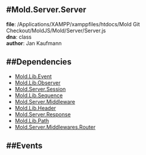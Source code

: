 
#Mold.Server.Server
---------------------------------------

__file__: /Applications/XAMPP/xamppfiles/htdocs/Mold Git Checkout/MoldJS/Mold/Server/Server.js  
__dna__: class  
__author__: Jan Kaufmann  

	






##Dependencies
--------------

* [Mold.Lib.Event](../../Mold/Lib/Event.md) 
* [Mold.Lib.Observer](../../Mold/Lib/Observer.md) 
* [Mold.Server.Session](../../Mold/Server/Session.md) 
* [Mold.Lib.Sequence](../../Mold/Lib/Sequence.md) 
* [Mold.Server.Middleware](../../Mold/Server/Middleware.md) 
* [Mold.Lib.Header](../../Mold/Lib/Header.md) 
* [Mold.Server.Response](../../Mold/Server/Response.md) 
* [Mold.Lib.Path](../../Mold/Lib/Path.md) 
* [Mold.Server.Middlewares.Router](../../Mold/Server/Middlewares/Router.md) 


##Events
--------------






 

 


 



		
